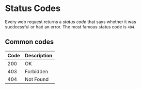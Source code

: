 # Status Codes

Every web request returns a _status code_ that says whether it was sucdcessful or had an error. The most famous status code is `404`.

## Common codes

| **Code** | **Description** |
| -------- | --------------- |
| 200      | OK              |
| 403      | Forbidden       |
| 404      | Not Found       |
